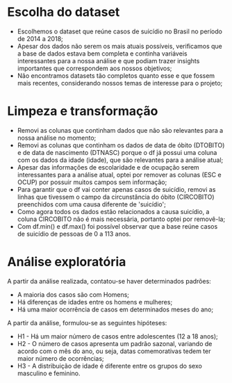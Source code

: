# Escolha do dataset
- Escolhemos o dataset que reúne casos de suicídio no Brasil no período de 2014 a 2018;
- Apesar dos dados não serem os mais atuais possíveis, verificamos que a base de dados estava bem completa e continha variáveis interessantes para a nossa análise e que podiam trazer insights importantes que correspondem aos nossos objetivos;
- Não encontramos datasets tão completos quanto esse e que fossem mais recentes, considerando nossos temas de interesse para o projeto;

# Limpeza e transformação
- Removi as colunas que continham dados que não são relevantes para a nossa análise no momento;
- Removi as colunas que continham os dados de data de óbito (DTOBITO) e de data de nascimento (DTNASC) porque o df já possui uma coluna com os dados da idade (idade), que são relevantes para a análise atual;
- Apesar das informações de escolaridade e de ocupação serem interessantes para a análise atual, optei por remover as colunas (ESC e OCUP) por possuir muitos campos sem informação;
- Para garantir que o df vai conter apenas casos de suicídio, removi as linhas que tivessem o campo da circunstância do óbito (CIRCOBITO) preenchidos com uma causa diferente de 'suicídio';
- Como agora todos os dados estão relacionados a causa suicídio, a coluna CIRCOBITO não é mais necessária, portanto optei por removê-la;
- Com df.min() e df.max() foi possível observar que a base reúne casos de suicídio de pessoas de 0 a 113 anos.

# Análise exploratória 
A partir da análise realizada, contatou-se haver determinados padrões:
- A maioria dos casos são com Homens;
- Há diferenças de idades entre os homens e mulheres;
- Há uma maior ocorrência de casos em determinados meses do ano;

A partir da análise, formulou-se as seguintes hipóteses:
- H1 - Há um maior número de casos entre adolescentes (12 a 18 anos);
- H2 - O número de casos apresenta um padrão sazonal, variando de acordo com o mês do ano, ou seja, datas comemorativas tedem ter maior número de ocorrências;
- H3 - A distribuição de idade é diferente entre os grupos do sexo masculino e feminino.

